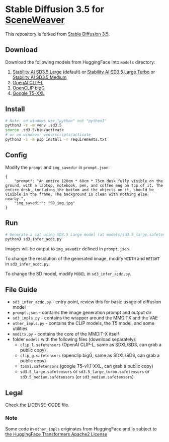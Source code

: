 # Stable Diffusion 3.5 for [SceneWeaver](https://github.com/YandanYang/SceneWeaver)

This repository is forked from [Stable Diffusion 3.5](https://github.com/Stability-AI/sd3.5).

## Download

Download the following models from HuggingFace into `models` directory:
1. [Stability AI SD3.5 Large](https://huggingface.co/stabilityai/stable-diffusion-3.5-large/blob/main/sd3.5_large.safetensors) (default) or [Stability AI SD3.5 Large Turbo](https://huggingface.co/stabilityai/stable-diffusion-3.5-large-turbo/blob/main/sd3.5_large_turbo.safetensors) or [Stability AI SD3.5 Medium](https://huggingface.co/stabilityai/stable-diffusion-3.5-medium/blob/main/sd3.5_medium.safetensors)
2. [OpenAI CLIP-L](https://huggingface.co/stabilityai/stable-diffusion-3.5-large/blob/main/text_encoders/clip_l.safetensors)
3. [OpenCLIP bigG](https://huggingface.co/stabilityai/stable-diffusion-3.5-large/blob/main/text_encoders/clip_g.safetensors)
4. [Google T5-XXL](https://huggingface.co/stabilityai/stable-diffusion-3.5-large/blob/main/text_encoders/t5xxl_fp16.safetensors)

## Install

```sh
# Note: on windows use "python" not "python3"
python3 -s -m venv .sd3.5
source .sd3.5/bin/activate
# or on windows: venv/scripts/activate
python3 -s -m pip install -r requirements.txt
```

## Config 

Modify the `prompt` and `img_savedir` in `prompt.json`:
```
{
    "prompt": "An entire 120cm * 60cm * 75cm desk fully visible on the ground, with a laptop, notebook, pen, and coffee mug on top of it. The entire desk, including the bottom and the objects on it, should be visible in the frame. The background is clean with nothing else nearby.",
    "img_savedir": "SD_img.jpg"
}
```
## Run

```sh
# Generate a cat using SD3.5 Large model (at models/sd3.5_large.safetensors) with its default settings
python3 sd3_infer_acdc.py 
```

Images will be output to `img_savedir` defined in `prompt.json`.


To change the resolution of the generated image, modify `WIDTH` and `HEIGHT` in `sd3_infer_acdc.py`.

To change the SD model, modify `MODEL` in `sd3_infer_acdc.py`.


## File Guide

- `sd3_infer_acdc.py` - entry point, review this for basic usage of diffusion model 
- `prompt.json` - contains the image generation prompt and output dir 
- `sd3_impls.py` - contains the wrapper around the MMDiTX and the VAE
- `other_impls.py` - contains the CLIP models, the T5 model, and some utilities
- `mmditx.py` - contains the core of the MMDiT-X itself
- folder `models` with the following files (download separately):
    - `clip_l.safetensors` (OpenAI CLIP-L, same as SDXL/SD3, can grab a public copy)
    - `clip_g.safetensors` (openclip bigG, same as SDXL/SD3, can grab a public copy)
    - `t5xxl.safetensors` (google T5-v1.1-XXL, can grab a public copy)
    - `sd3.5_large.safetensors` or `sd3.5_large_turbo.safetensors` or `sd3.5_medium.safetensors` (or `sd3_medium.safetensors`)


## Legal

Check the LICENSE-CODE file.

### Note

Some code in `other_impls` originates from HuggingFace and is subject to [the HuggingFace Transformers Apache2 License](https://github.com/huggingface/transformers/blob/main/LICENSE)
